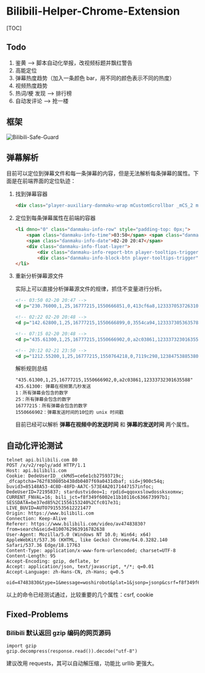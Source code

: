 # Bilibili-Helper-Chrome-Extension

[TOC]



## Todo

1. 鉴黄 —> 脚本自动化举报，改视频标题并飘红警告
2. 高能定位
3. 弹幕热度趋势（加入一条颜色 bar，用不同的颜色表示不同的热度）
4. 视频热度趋势
5. 热词/梗 发现 ——> 排行榜
6. 自动发评论 ——> 抢一楼
## 框架

![Bilibili-Safe-Guard](http://assets.processon.com/chart_image/5c8e3493e4b09a16b9a55f92.png?_=1553490987714)

## 弹幕解析

目前可以定位到弹幕文件和每一条弹幕的内容，但是无法解析每条弹幕的属性。下面是在前端界面的定位轨迹：

1. 找到弹幕容器

   ```html
   <div class="player-auxiliary-danmaku-wrap mCustomScrollbar _mCS_2 mCS-autoHide" style="height: 376px;">
   ```

2. 定位到每条弹幕属性在前端的容器

   ```html
   <li dmno="0" class="danmaku-info-row" style="padding-top: 0px;">
       <span class="danmaku-info-time">03:50</span>	<span class="danmaku-info-danmaku" title="哈哈哈">哈哈哈</span>
       <span class="danmaku-info-date">02-20 20:47</span>
       <div class="danmaku-info-float-layer">
           <div class="danmaku-info-report-btn player-tooltips-trigger" data-tooltip="1" data-change-mode="2" data-text="举报该弹幕的发送者" data-position="top-right">举报</div>
           <div class="danmaku-info-block-btn player-tooltips-trigger" name="list_prevent" data-tooltip="1" data-change-mode="2" data-text="屏蔽该弹幕的发送者" data-position="top-right">屏蔽用户</div>	</div>
   </li>
   ```

3. 重新分析弹幕源文件

   实际上可以直接分析弹幕源文件的规律，抓住不变量进行分析。

   ```xml
   <!-- 03:50 02-20 20:47 -->
   <d p="230.76000,1,25,16777215,1550666851,0,413cf6a8,12333705372631044">哈哈哈</d>
   
   <!-- 02:22 02-20 20:48 -->
   <d p="142.62800,1,25,16777215,1550666899,0,3554ca94,12333730536357892">我就是鞍山人啊~~</d>
   
   <!-- 07:15 02-20 20:48 -->
   <d p="435.61300,1,25,16777215,1550666902,0,a2c03861,12333732301635588">这个电影B站就有正版 你说B站几个人看过</d>
   
   <!-- 20:12 02-21 23:50 -->
   <d p="1212.55200,1,25,16777215,1550764218,0,7119c298,12384753885380612">非常期待！！！</d>
   ```

   解析规则总结

   ```
   "435.61300,1,25,16777215,1550666902,0,a2c03861,12333732301635588"
   435.61300: 弹幕在视频第几秒发送
   1：所有弹幕会包含的数字
   25：所有弹幕会包含的数字
   16777215：所有弹幕会包含的数字
   1550666902：弹幕发送时间的10位的 unix 时间戳
   ```

   目前已经可以解析 **弹幕在视频中的发送时间** 和 **弹幕的发送时间** 两个属性。

## 自动化评论测试

```
telnet api.bilibili.com 80
POST /x/v2/reply/add HTTP/1.1
Host: api.bilibili.com
Cookie: DedeUserID__ckMd5=ce6e1cb27593719c; _dfcaptcha=762f830805b438db0407f69a0431dbaf; sid=j900c54q; buvid3=85148A53-4C8D-48FD-AA7C-573E4A20171447157infoc; DedeUserID=72195837; stardustvideo=1; rpdid=qqoxxslowdossksxomxw; CURRENT_FNVAL=16; bili_jct=f8f349f6002e11b10116c636673997b1; SESSDATA=be37ed85%2C1556153240%2Cfc017e31; LIVE_BUVID=AUTO7915535612221477
Origin: https://www.bilibili.com
Connection: Keep-Alive
Referer: https://www.bilibili.com/video/av47483830?from=search&seid=8100762963916782638
User-Agent: Mozilla/5.0 (Windows NT 10.0; Win64; x64) AppleWebKit/537.36 (KHTML, like Gecko) Chrome/64.0.3282.140 Safari/537.36 Edge/18.17763
Content-Type: application/x-www-form-urlencoded; charset=UTF-8
Content-Length: 95
Accept-Encoding: gzip, deflate, br
Accept: application/json, text/javascript, */*; q=0.01
Accept-Language: zh-Hans-CN, zh-Hans; q=0.5

oid=47483830&type=1&message=woshirobot&plat=1&jsonp=jsonp&csrf=f8f349f6002e11b10116c636673997b1

```

以上的命令已经测试通过，比较重要的几个属性：csrf, cookie

## Fixed-Problems

### Bilibili 默认返回 gzip 编码的网页源码

```
import gzip
gzip.decompress(response.read()).decode("utf-8")
```

建议改用 requests，其可以自动解压缩，功能比 urllib 更强大。

